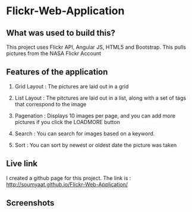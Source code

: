 # Flickr-Web-Application

## What was used to build this?

This project uses Flickr API, Angular JS, HTML5 and Bootstrap. This pulls pictures from the NASA Flickr Account

## Features of the application 

1) Grid Layout : The pictures are laid out in a grid

2) List Layout : The pitctures are laid out in a list, along with a set of tags that correspond to the image

3) Pagenation : Displays 10 images per page, and you can add more pictures if you click the LOADMORE button

4) Search : You can search for images based on a keyword. 

5) Sort : You can sort by newest or oldest date the picture was taken


## Live link 
I created a github page for this project. 
The link is : http://soumyaat.github.io/Flickr-Web-Application/

## Screenshots 





